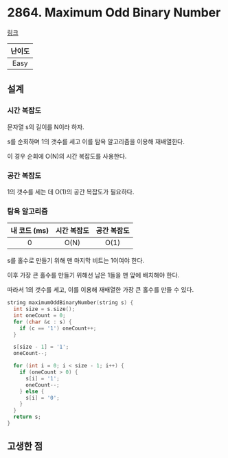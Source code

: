 # 2864. Maximum Odd Binary Number

[링크](https://leetcode.com/problems/maximum-odd-binary-number/)

| 난이도 |
| :----: |
|  Easy  |

## 설계

### 시간 복잡도

문자열 s의 길이를 N이라 하자.

s를 순회하며 1의 갯수를 세고 이를 탐욕 알고리즘을 이용해 재배열한다.

이 경우 순회에 O(N)의 시간 복잡도를 사용한다.

### 공간 복잡도

1의 갯수를 세는 데 O(1)의 공간 복잡도가 필요하다.

### 탐욕 알고리즘

| 내 코드 (ms) | 시간 복잡도 | 공간 복잡도 |
| :----------: | :---------: | :---------: |
|      0       |    O(N)     |    O(1)     |

s를 홀수로 만들기 위해 맨 마지막 비트는 1이여야 한다.

이후 가장 큰 홀수를 만들기 위해선 남은 1들을 맨 앞에 배치해야 한다.

따라서 1의 갯수를 세고, 이를 이용해 재배열한 가장 큰 홀수를 만들 수 있다.

```cpp
string maximumOddBinaryNumber(string s) {
  int size = s.size();
  int oneCount = 0;
  for (char &c : s) {
    if (c == '1') oneCount++;
  }

  s[size - 1] = '1';
  oneCount--;

  for (int i = 0; i < size - 1; i++) {
    if (oneCount > 0) {
      s[i] = '1';
      oneCount--;
    } else {
      s[i] = '0';
    }
  }
  return s;
}
```

## 고생한 점
